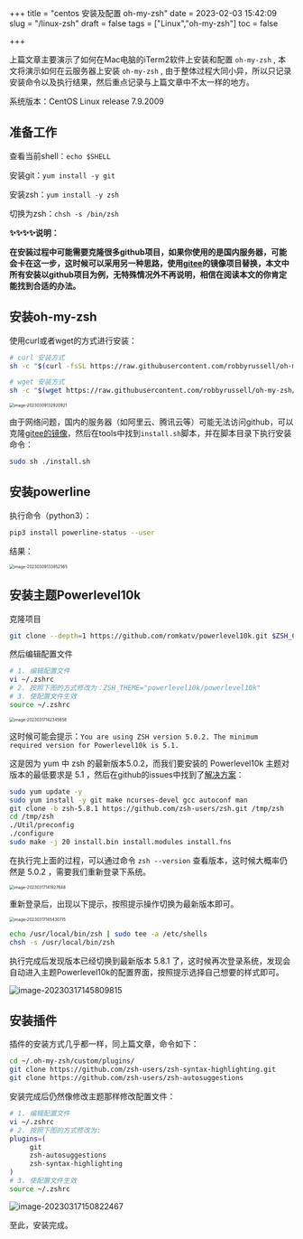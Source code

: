 +++
title = "centos 安装及配置 oh-my-zsh"
date = 2023-02-03 15:42:09
slug = "/linux-zsh"
draft = false
tags = ["Linux","oh-my-zsh"]
toc = false

+++



上篇文章主要演示了如何在Mac电脑的iTerm2软件上安装和配置 `oh-my-zsh` , 本文将演示如何在云服务器上安装 `oh-my-zsh` , 由于整体过程大同小异，所以只记录安装命令以及执行结果，然后重点记录与上篇文章中不太一样的地方。



系统版本：CentOS Linux release 7.9.2009

## 准备工作

查看当前shell：`echo $SHELL`

安装git：`yum install -y git`

安装zsh：`yum install -y zsh`

切换为zsh：`chsh -s /bin/zsh`



**✨✨✨✨说明：**

**在安装过程中可能需要克隆很多github项目，如果你使用的是国内服务器，可能会卡在这一步，这时候可以采用另一种思路，使用[gitee](https://gitee.com/)的镜像项目替换，本文中所有安装以github项目为例，无特殊情况外不再说明，相信在阅读本文的你肯定能找到合适的办法。**

## 安装oh-my-zsh

使用curl或者wget的方式进行安装：

```bash
# curl 安装方式
sh -c "$(curl -fsSL https://raw.githubusercontent.com/robbyrussell/oh-my-zsh/master/tools/install.sh)"

# wget 安装方式
sh -c "$(wget https://raw.githubusercontent.com/robbyrussell/oh-my-zsh/master/tools/install.sh -O -)"
```

<img src="https://kiwi4814-1256211473.cos.ap-nanjing.myqcloud.com/img/image-20230309132920921.webp" alt="image-20230309132920921" style="zoom: 50%;" />

由于网络问题，国内的服务器（如阿里云、腾讯云等）可能无法访问github，可以克隆[gitee的镜像](https://gitee.com/mirrors/oh-my-zsh)，然后在tools中找到`install.sh`脚本，并在脚本目录下执行安装命令：

```bash
sudo sh ./install.sh
```

## 安装powerline

执行命令（python3）：

```bash
pip3 install powerline-status --user
```

结果：

<img src="https://kiwi4814-1256211473.cos.ap-nanjing.myqcloud.com/img/image-20230309133852565.webp" alt="image-20230309133852565" style="zoom:50%;" />



## 安装主题Powerlevel10k

克隆项目

```bash
git clone --depth=1 https://github.com/romkatv/powerlevel10k.git $ZSH_CUSTOM/themes/powerlevel10k
```

然后编辑配置文件

```bash
# 1. 编辑配置文件
vi ~/.zshrc
# 2. 按照下图的方式修改为：ZSH_THEME="powerlevel10k/powerlevel10k"
# 3. 使配置文件生效
source ~/.zshrc
```

<img src="https://kiwi4814-1256211473.cos.ap-nanjing.myqcloud.com/img/image-20230317142345658.webp" alt="image-20230317142345658" style="zoom:50%;" />

这时候可能会提示：`You are using ZSH version 5.0.2. The minimum required version for Powerlevel10k is 5.1.`

这是因为 yum 中 zsh 的最新版本5.0.2，而我们要安装的 Powerlevel10k 主题对版本的最低要求是 5.1 ，然后在github的issues中找到了[解决方案](https://github.com/Powerlevel9k/powerlevel9k/issues/1355)：

```bash
sudo yum update -y
sudo yum install -y git make ncurses-devel gcc autoconf man
git clone -b zsh-5.8.1 https://github.com/zsh-users/zsh.git /tmp/zsh
cd /tmp/zsh
./Util/preconfig
./configure
sudo make -j 20 install.bin install.modules install.fns
```

在执行完上面的过程，可以通过命令 `zsh --version` 查看版本，这时候大概率仍然是 5.0.2 ，需要我们重新登录下系统。

<img src="https://kiwi4814-1256211473.cos.ap-nanjing.myqcloud.com/img/image-20230317141927648.webp" alt="image-20230317141927648" style="zoom:50%;" />

重新登录后，出现以下提示，按照提示操作切换为最新版本即可。

<img src="https://kiwi4814-1256211473.cos.ap-nanjing.myqcloud.com/img/image-20230317145430715.webp" alt="image-20230317145430715" style="zoom:50%;" />

```bash
echo /usr/local/bin/zsh | sudo tee -a /etc/shells
chsh -s /usr/local/bin/zsh
```

执行完成后发现版本已经切换到最新版本 5.8.1 了，这时候再次登录系统，发现会自动进入主题Powerlevel10k的配置界面，按照提示选择自己想要的样式即可。

![image-20230317145809815](https://kiwi4814-1256211473.cos.ap-nanjing.myqcloud.com/img/image-20230317145809815.webp)

## 安装插件

插件的安装方式几乎都一样，同上篇文章，命令如下：

```bash
cd ~/.oh-my-zsh/custom/plugins/
git clone https://github.com/zsh-users/zsh-syntax-highlighting.git
git clone https://github.com/zsh-users/zsh-autosuggestions
```

安装完成后仍然像修改主题那样修改配置文件：

```bash
# 1. 编辑配置文件
vi ~/.zshrc
# 2. 按照下图的方式修改为:
plugins=(
     git
     zsh-autosuggestions
     zsh-syntax-highlighting 
)
# 3. 使配置文件生效
source ~/.zshrc
```

![image-20230317150822467](https://kiwi4814-1256211473.cos.ap-nanjing.myqcloud.com/img/image-20230317150822467.webp)



至此，安装完成。
